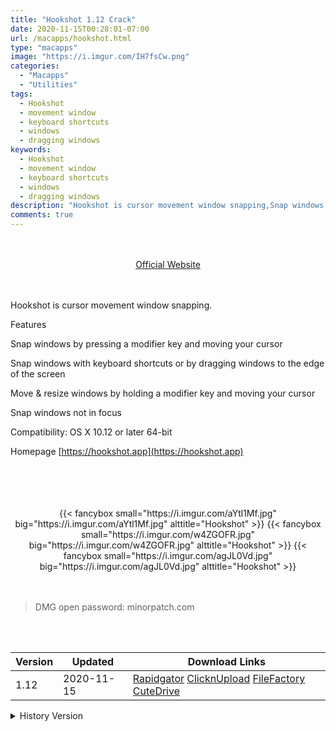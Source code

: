 ```yaml
---
title: "Hookshot 1.12 Crack"
date: 2020-11-15T00:28:01-07:00
url: /macapps/hookshot.html
type: "macapps"
image: "https://i.imgur.com/IH7fsCw.png"
categories:
  - "Macapps"
  - "Utilities"
tags:
  - Hookshot
  - movement window
  - keyboard shortcuts
  - windows
  - dragging windows
keywords:
  - Hookshot
  - movement window
  - keyboard shortcuts
  - windows
  - dragging windows
description: "Hookshot is cursor movement window snapping,Snap windows by pressing a modifier key and moving your cursor"
comments: true
---
```


<br/>
<br/>
<center>
<a href="https://hookshot.app" target="blank"><div class="border border-blue-500 rounded-lg transition duration-500 
    ease-in-out w-48 text-lg text-blue-500 text-center px-2 hover:bg-blue-500 hover:text-white">
  Official Website 
</div></a>
</center>
<br/>
<br/>

Hookshot is cursor movement window snapping.

Features

Snap windows by pressing a modifier key and moving your cursor

Snap windows with keyboard shortcuts or by dragging windows to the edge of the screen

Move & resize windows by holding a modifier key and moving your cursor

Snap windows not in focus

Compatibility: OS X 10.12 or later 64-bit

Homepage [https://hookshot.app](https://hookshot.app)

<br/>
<br/>
<script async src="https://pagead2.googlesyndication.com/pagead/js/adsbygoogle.js"></script>
<ins class="adsbygoogle"
     style="display:block; text-align:center;"
     data-ad-layout="in-article"
     data-ad-format="fluid"
     data-ad-client="ca-pub-8746275014476192"
     data-ad-slot="5144997159"></ins>
<script>
     (adsbygoogle = window.adsbygoogle || []).push({});
</script>
<br/>
<br/>


<center>
<div class="w-full grid grid-cols-3 flex gap-2">
{{< fancybox small="https://i.imgur.com/aYtl1Mf.jpg" big="https://i.imgur.com/aYtl1Mf.jpg" alttitle="Hookshot" >}}
{{< fancybox small="https://i.imgur.com/w4ZGOFR.jpg" big="https://i.imgur.com/w4ZGOFR.jpg" alttitle="Hookshot" >}}
{{< fancybox small="https://i.imgur.com/agJL0Vd.jpg" big="https://i.imgur.com/agJL0Vd.jpg" alttitle="Hookshot" >}}
</div>
</center>

<br/>
<br/>


> DMG open password: minorpatch.com

<br/>

<br/>
<div id="history_version" class="history_version">

| Version | Updated | Download Links |
| ---- | ---- | ---- |
| 1.12 | 2020-11-15 | [Rapidgator](https://ouo.io/CGYECW)   [ClicknUpload](https://ouo.io/oSMZhf)   [FileFactory](https://ouo.io/SeKYw3o)   [CuteDrive](https://ouo.io/gdTCzLb) |
<details>
<summary>History Version</summary>

| Version | Updated | Download Links |
| ---- | ---- | ---- |
| 1.11 | 2020-11-09 | [Rapidgator](https://ouo.io/zFqPSN)   [ClicknUpload](https://ouo.io/D4WEK0)   [FileFactory](https://ouo.io/vGMpfpF)   [CuteDrive](https://ouo.io/BkJb2V) |
| 1.10 | 2020-11-06 | [Rapidgator](https://ouo.io/KAmDf9)   [ClicknUpload](https://ouo.io/GOCO80)   [FileFactory](https://ouo.io/qWesYm)   [CuteDrive](https://ouo.io/8XRswV) |
| 1.9.1 | 2020-11-01 | [Rapidgator](https://ouo.io/eINU0es)   [ClicknUpload](https://ouo.io/zaDq6V)   [FileFactory](https://ouo.io/klExK2)   [CuteDrive](https://ouo.io/F9YAuh) |
| 1.8.0 | 2020-10-06 | [UsersCloud](https://ouo.io/NYFgVC)   [ClicknUpload](https://ouo.io/4TUsi3)   [FileFactory](https://ouo.io/LU6wcm)   [CuteDrive](https://ouo.io/CZSo2XB) |
| 1.7.0 | 2020-09-14 | [UsersCloud](https://ouo.io/tzm6UT)   [ClicknUpload](https://ouo.io/sLPIEn)   [FileFactory](https://ouo.io/cjl0oL)   [CuteDrive](https://ouo.io/MYjkz4T) |
| 1.6.3 | 2020-08-28 | [UsersCloud](https://ouo.io/1ur7QI)   [ClicknUpload](https://ouo.io/7agsIZl)   [FileFactory](https://ouo.io/dREZ58)   [CuteDrive](https://ouo.io/tnelvw) |
</details>

</div>

